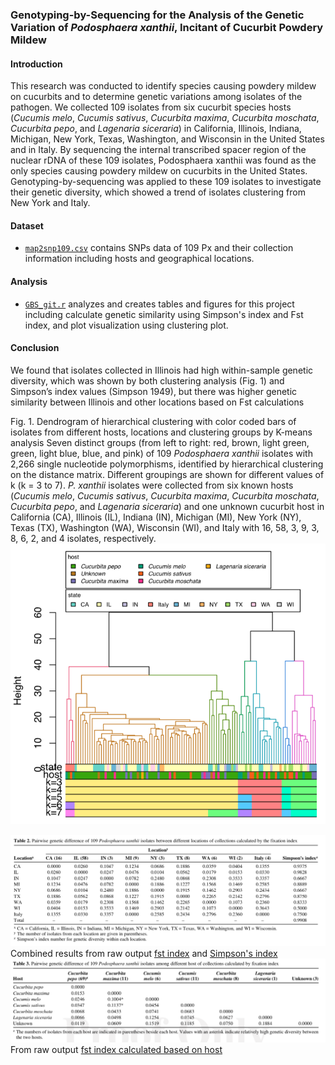 ### Genotyping-by-Sequencing for the Analysis of the Genetic Variation of *Podosphaera xanthii*, Incitant of Cucurbit Powdery Mildew 

#### Introduction
This research was conducted to identify species causing powdery mildew on cucurbits and to determine genetic variations among isolates of the pathogen. We collected 109 isolates from six cucurbit species hosts (*Cucumis melo*, *Cucumis sativus*, *Cucurbita maxima*, *Cucurbita moschata*, *Cucurbita pepo*, and *Lagenaria siceraria*) in California, Illinois, Indiana, Michigan, New York, Texas, Washington, and Wisconsin in the United States and in Italy. By sequencing the internal transcribed spacer region of the nuclear rDNA of these 109 isolates, Podosphaera xanthii was found as the only species causing powdery mildew on cucurbits in the United States. Genotyping-by-sequencing was applied to these 109 isolates to investigate their genetic diversity, which showed a trend of isolates clustering from New York and Italy. 

#### Dataset
- [`map2snp109.csv`](/map2snp109.csv) contains SNPs data of 109 Px and their collection information including hosts and geographical locations. 

#### Analysis
- [`GBS_git.r`](/GBS_git.r) analyzes and creates tables and figures for this project including calculate genetic similarity using Simpson's index and Fst index, and plot visualization using clustering plot. 


#### Conclusion
We found that isolates collected in Illinois had high within-sample genetic diversity, which was shown by both clustering analysis (Fig. 1) and Simpson’s index values (Simpson 1949), but there was higher genetic similarity between Illinois and other locations based on Fst calculations

Fig. 1. Dendrogram of hierarchical clustering with color coded bars of isolates from different hosts, locations and clustering groups by K-means analysis
 Seven distinct groups (from left to right: red, brown, light green, green, light blue, blue, and pink) of 109 *Podosphaera xanthii* isolates with 2,266 single nucleotide polymorphisms, identified by hierarchical clustering on the distance matrix. Different groupings are shown for different values of k (k = 3 to 7). *P. xanthii* isolates were collected from six known hosts (*Cucumis melo*, *Cucumis sativus*, *Cucurbita maxima*, *Cucurbita moschata*, *Cucurbita pepo*, and *Lagenaria siceraria*) and one unknown cucurbit host in California (CA), Illinois (IL), Indiana (IN), Michigan (MI), New York (NY), Texas (TX), Washington (WA), Wisconsin (WI), and Italy with 16, 58, 3, 9, 3, 8, 6, 2, and 4 isolates, respectively.
  ![GitHub Logo](/results/dend.png)

![Table 2.](/results/table2.png)<br>
Combined results from raw output [fst index](/results/loc_fst.csv) and [Simpson's index](/results/px_diversity.csv) <br>
![Table 3.](/results/table3.png)<br>
From raw output [fst index calculated based on host](/results/host_fst.csv)<br>
